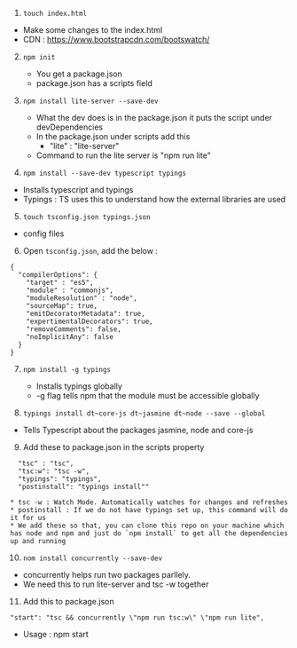 1. `touch index.html`

  * Make some changes to the index.html
  * CDN : https://www.bootstrapcdn.com/bootswatch/

2. `npm init`

    * You get a package.json
    * package.json has a scripts field
3. `npm install lite-server --save-dev`

    * What the dev does is in the package.json it puts the script   under devDependencies
    * In the package.json under scripts add this
        * "lite" : "lite-server"
    * Command to run the lite server is "npm run lite"

4. `npm install --save-dev typescript typings`

  * Installs typescript and typings
  * Typings : TS uses this to understand how the external libraries are used

5. `touch tsconfig.json typings.json`

  * config files

6. Open `tsconfig.json`, add the below :

  ```
  {
    "compilerOptions": {
      "target" : "es5",
      "module" : "commonjs",
      "moduleResolution" : "node",
      "sourceMap": true,
      "emitDecoratorMetadata": true,
      "expertimentalDecorators": true,
      "removeComments": false,
      "noImplicitAny": false
    }
  }

  ```

7. `npm install -g typings`

    * Installs typings globally
    * -g flag tells npm that the module must be accessible globally

8. `typings install dt~core-js dt~jasmine dt~node --save --global`

  * Tells Typescript about the packages jasmine, node and core-js

9. Add these to package.json in the scripts property

  ```
    "tsc" : "tsc",
    "tsc:w": "tsc -w",
    "typings": "typings",
    "postinstall": "typings install""
  ```

    * tsc -w : Watch Mode. Automatically watches for changes and refreshes
    * postinstall : If we do not have typings set up, this command will do it for us
    * We add these so that, you can clone this repo on your machine which has node and npm and just do `npm install` to get all the dependencies up and running

10. `nom install concurrently --save-dev`

  * concurrently helps run two packages parllely.
  * We need this to run lite-server and tsc -w together

11. Add this to package.json

  `"start": "tsc && concurrently \"npm run tsc:w\" \"npm run lite",
`

  * Usage : npm start
